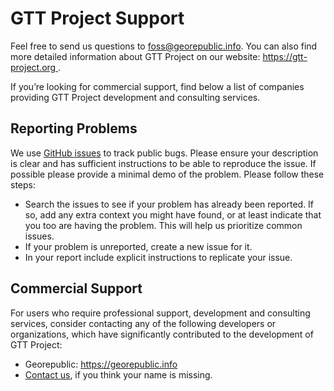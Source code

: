 # GTT Project Support
Feel free to send us questions to [foss@georepublic.info](mailto:foss@georepublic.info).
You can also find more detailed information about GTT Project on our website: [https://gtt-project.org
](https://gtt-project.org).

If you’re looking for commercial support, find below a list of companies providing GTT Project development and consulting services.

## Reporting Problems
We use [GitHub issues](https://github.com/gtt-project) to track public bugs. Please ensure your description is clear and has sufficient instructions to be able to reproduce the issue. If possible please provide a minimal demo of the problem. Please follow these steps:

- Search the issues to see if your problem has already been reported. If so, add any extra context you might have found, or at least indicate that you too are having the problem. This will help us prioritize common issues.
- If your problem is unreported, create a new issue for it.
- In your report include explicit instructions to replicate your issue. 

## Commercial Support
For users who require professional support, development and consulting services, consider contacting any of the following developers or organizations, which have significantly contributed to the development of GTT Project:

- Georepublic: https://georepublic.info
- [Contact us](mailto:mail@georepublic.info), if you think your name is missing.
